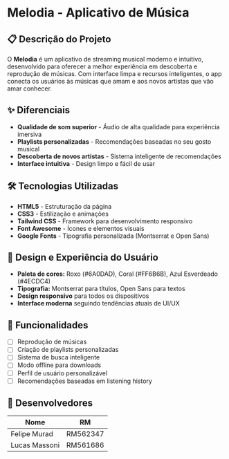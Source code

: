 # Melodia - Aplicativo de Música


## 📋 Descrição do Projeto

O **Melodia** é um aplicativo de streaming musical moderno e intuitivo, desenvolvido para oferecer a melhor experiência em descoberta e reprodução de músicas. Com interface limpa e recursos inteligentes, o app conecta os usuários às músicas que amam e aos novos artistas que vão amar conhecer.

## ✨ Diferenciais

- **Qualidade de som superior** - Áudio de alta qualidade para experiência imersiva
- **Playlists personalizadas** - Recomendações baseadas no seu gosto musical
- **Descoberta de novos artistas** - Sistema inteligente de recomendações
- **Interface intuitiva** - Design limpo e fácil de usar

## 🛠️ Tecnologias Utilizadas

- **HTML5** - Estruturação da página
- **CSS3** - Estilização e animações
- **Tailwind CSS** - Framework para desenvolvimento responsivo
- **Font Awesome** - Ícones e elementos visuais
- **Google Fonts** - Tipografia personalizada (Montserrat e Open Sans)

## 🎨 Design e Experiência do Usuário

- **Paleta de cores:** Roxo (#6A0DAD), Coral (#FF6B6B), Azul Esverdeado (#4ECDC4)
- **Tipografia:** Montserrat para títulos, Open Sans para textos
- **Design responsivo** para todos os dispositivos
- **Interface moderna** seguindo tendências atuais de UI/UX

## 📱 Funcionalidades

- [ ] Reprodução de músicas
- [ ] Criação de playlists personalizadas
- [ ] Sistema de busca inteligente
- [ ] Modo offline para downloads
- [ ] Perfil de usuário personalizável
- [ ] Recomendações baseadas em listening history

## 👥 Desenvolvedores

| Nome |   RM   |
|------|--------|
| Felipe Murad  | RM562347 |
| Lucas Massoni | RM561686 |

